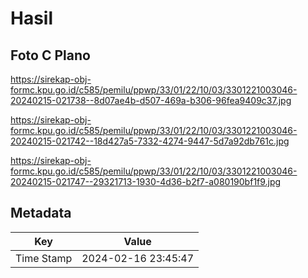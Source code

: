 # Hasil

## Foto C Plano

https://sirekap-obj-formc.kpu.go.id/c585/pemilu/ppwp/33/01/22/10/03/3301221003046-20240215-021738--8d07ae4b-d507-469a-b306-96fea9409c37.jpg

https://sirekap-obj-formc.kpu.go.id/c585/pemilu/ppwp/33/01/22/10/03/3301221003046-20240215-021742--18d427a5-7332-4274-9447-5d7a92db761c.jpg

https://sirekap-obj-formc.kpu.go.id/c585/pemilu/ppwp/33/01/22/10/03/3301221003046-20240215-021747--29321713-1930-4d36-b2f7-a080190bf1f9.jpg


## Metadata

| Key        | Value               |
| ---------- | ------------------- |
| Time Stamp | 2024-02-16 23:45:47 |



